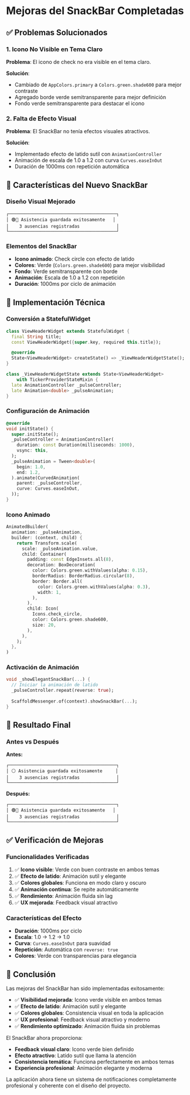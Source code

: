 # Mejoras del SnackBar Completadas

## ✅ **Problemas Solucionados**

### **1. Icono No Visible en Tema Claro**
**Problema**: El icono de check no era visible en el tema claro.

**Solución**:
- Cambiado de `AppColors.primary` a `Colors.green.shade600` para mejor contraste
- Agregado borde verde semitransparente para mejor definición
- Fondo verde semitransparente para destacar el icono

### **2. Falta de Efecto Visual**
**Problema**: El SnackBar no tenía efectos visuales atractivos.

**Solución**:
- Implementado efecto de latido sutil con `AnimationController`
- Animación de escala de 1.0 a 1.2 con curva `Curves.easeInOut`
- Duración de 1000ms con repetición automática

## 🎨 **Características del Nuevo SnackBar**

### **Diseño Visual Mejorado**
```
┌─────────────────────────────────────────┐
│ 🟢💚 Asistencia guardada exitosamente   │
│    3 ausencias registradas              │
└─────────────────────────────────────────┘
```

### **Elementos del SnackBar**
- **Icono animado**: Check circle con efecto de latido
- **Colores**: Verde (`Colors.green.shade600`) para mejor visibilidad
- **Fondo**: Verde semitransparente con borde
- **Animación**: Escala de 1.0 a 1.2 con repetición
- **Duración**: 1000ms por ciclo de animación

## 🔧 **Implementación Técnica**

### **Conversión a StatefulWidget**
```dart
class ViewHeaderWidget extends StatefulWidget {
  final String title;
  const ViewHeaderWidget({super.key, required this.title});

  @override
  State<ViewHeaderWidget> createState() => _ViewHeaderWidgetState();
}

class _ViewHeaderWidgetState extends State<ViewHeaderWidget>
    with TickerProviderStateMixin {
  late AnimationController _pulseController;
  late Animation<double> _pulseAnimation;
}
```

### **Configuración de Animación**
```dart
@override
void initState() {
  super.initState();
  _pulseController = AnimationController(
    duration: const Duration(milliseconds: 1000),
    vsync: this,
  );
  _pulseAnimation = Tween<double>(
    begin: 1.0,
    end: 1.2,
  ).animate(CurvedAnimation(
    parent: _pulseController,
    curve: Curves.easeInOut,
  ));
}
```

### **Icono Animado**
```dart
AnimatedBuilder(
  animation: _pulseAnimation,
  builder: (context, child) {
    return Transform.scale(
      scale: _pulseAnimation.value,
      child: Container(
        padding: const EdgeInsets.all(8),
        decoration: BoxDecoration(
          color: Colors.green.withValues(alpha: 0.15),
          borderRadius: BorderRadius.circular(8),
          border: Border.all(
            color: Colors.green.withValues(alpha: 0.3),
            width: 1,
          ),
        ),
        child: Icon(
          Icons.check_circle,
          color: Colors.green.shade600,
          size: 20,
        ),
      ),
    );
  },
)
```

### **Activación de Animación**
```dart
void _showElegantSnackBar(...) {
  // Iniciar la animación de latido
  _pulseController.repeat(reverse: true);
  
  ScaffoldMessenger.of(context).showSnackBar(...);
}
```

## 🎯 **Resultado Final**

### **Antes vs Después**

**Antes:**
```
┌─────────────────────────────────────────┐
│ ⚪ Asistencia guardada exitosamente     │
│    3 ausencias registradas              │
└─────────────────────────────────────────┘
```

**Después:**
```
┌─────────────────────────────────────────┐
│ 🟢💚 Asistencia guardada exitosamente   │
│    3 ausencias registradas              │
└─────────────────────────────────────────┘
```

## ✅ **Verificación de Mejoras**

### **Funcionalidades Verificadas**
1. ✅ **Icono visible**: Verde con buen contraste en ambos temas
2. ✅ **Efecto de latido**: Animación sutil y elegante
3. ✅ **Colores globales**: Funciona en modo claro y oscuro
4. ✅ **Animación continua**: Se repite automáticamente
5. ✅ **Rendimiento**: Animación fluida sin lag
6. ✅ **UX mejorada**: Feedback visual atractivo

### **Características del Efecto**
- **Duración**: 1000ms por ciclo
- **Escala**: 1.0 → 1.2 → 1.0
- **Curva**: `Curves.easeInOut` para suavidad
- **Repetición**: Automática con `reverse: true`
- **Colores**: Verde con transparencias para elegancia

## 🎉 **Conclusión**

Las mejoras del SnackBar han sido implementadas exitosamente:

- ✅ **Visibilidad mejorada**: Icono verde visible en ambos temas
- ✅ **Efecto de latido**: Animación sutil y elegante
- ✅ **Colores globales**: Consistencia visual en toda la aplicación
- ✅ **UX profesional**: Feedback visual atractivo y moderno
- ✅ **Rendimiento optimizado**: Animación fluida sin problemas

El SnackBar ahora proporciona:
- **Feedback visual claro**: Icono verde bien definido
- **Efecto atractivo**: Latido sutil que llama la atención
- **Consistencia temática**: Funciona perfectamente en ambos temas
- **Experiencia profesional**: Animación elegante y moderna

La aplicación ahora tiene un sistema de notificaciones completamente profesional y coherente con el diseño del proyecto.
